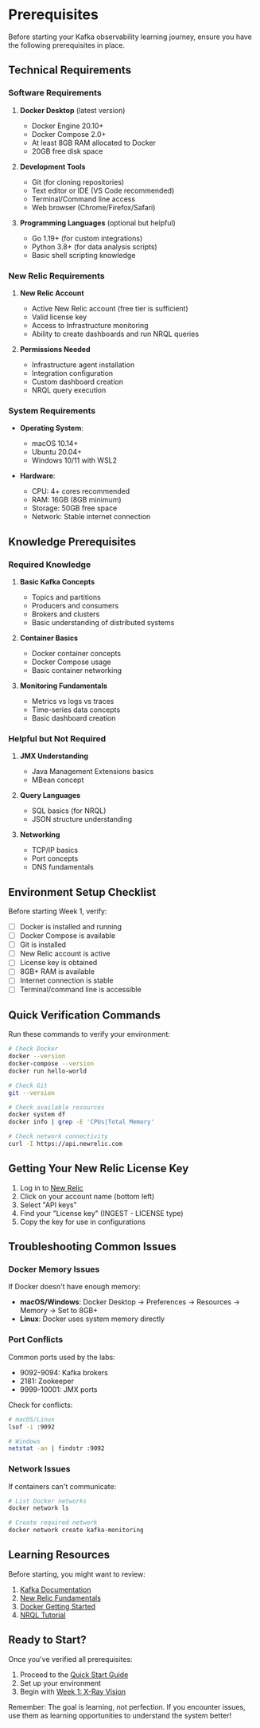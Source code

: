 # Prerequisites

Before starting your Kafka observability learning journey, ensure you have the following prerequisites in place.

## Technical Requirements

### Software Requirements

1. **Docker Desktop** (latest version)
   - Docker Engine 20.10+
   - Docker Compose 2.0+
   - At least 8GB RAM allocated to Docker
   - 20GB free disk space

2. **Development Tools**
   - Git (for cloning repositories)
   - Text editor or IDE (VS Code recommended)
   - Terminal/Command line access
   - Web browser (Chrome/Firefox/Safari)

3. **Programming Languages** (optional but helpful)
   - Go 1.19+ (for custom integrations)
   - Python 3.8+ (for data analysis scripts)
   - Basic shell scripting knowledge

### New Relic Requirements

1. **New Relic Account**
   - Active New Relic account (free tier is sufficient)
   - Valid license key
   - Access to Infrastructure monitoring
   - Ability to create dashboards and run NRQL queries

2. **Permissions Needed**
   - Infrastructure agent installation
   - Integration configuration
   - Custom dashboard creation
   - NRQL query execution

### System Requirements

- **Operating System**: 
  - macOS 10.14+
  - Ubuntu 20.04+
  - Windows 10/11 with WSL2
  
- **Hardware**:
  - CPU: 4+ cores recommended
  - RAM: 16GB (8GB minimum)
  - Storage: 50GB free space
  - Network: Stable internet connection

## Knowledge Prerequisites

### Required Knowledge

1. **Basic Kafka Concepts**
   - Topics and partitions
   - Producers and consumers
   - Brokers and clusters
   - Basic understanding of distributed systems

2. **Container Basics**
   - Docker container concepts
   - Docker Compose usage
   - Basic container networking

3. **Monitoring Fundamentals**
   - Metrics vs logs vs traces
   - Time-series data concepts
   - Basic dashboard creation

### Helpful but Not Required

1. **JMX Understanding**
   - Java Management Extensions basics
   - MBean concept

2. **Query Languages**
   - SQL basics (for NRQL)
   - JSON structure understanding

3. **Networking**
   - TCP/IP basics
   - Port concepts
   - DNS fundamentals

## Environment Setup Checklist

Before starting Week 1, verify:

- [ ] Docker is installed and running
- [ ] Docker Compose is available
- [ ] Git is installed
- [ ] New Relic account is active
- [ ] License key is obtained
- [ ] 8GB+ RAM is available
- [ ] Internet connection is stable
- [ ] Terminal/command line is accessible

## Quick Verification Commands

Run these commands to verify your environment:

```bash
# Check Docker
docker --version
docker-compose --version
docker run hello-world

# Check Git
git --version

# Check available resources
docker system df
docker info | grep -E 'CPUs|Total Memory'

# Check network connectivity
curl -I https://api.newrelic.com
```

## Getting Your New Relic License Key

1. Log in to [New Relic](https://one.newrelic.com)
2. Click on your account name (bottom left)
3. Select "API keys"
4. Find your "License key" (INGEST - LICENSE type)
5. Copy the key for use in configurations

## Troubleshooting Common Issues

### Docker Memory Issues
If Docker doesn't have enough memory:
- **macOS/Windows**: Docker Desktop → Preferences → Resources → Memory → Set to 8GB+
- **Linux**: Docker uses system memory directly

### Port Conflicts
Common ports used by the labs:
- 9092-9094: Kafka brokers
- 2181: Zookeeper
- 9999-10001: JMX ports

Check for conflicts:
```bash
# macOS/Linux
lsof -i :9092

# Windows
netstat -an | findstr :9092
```

### Network Issues
If containers can't communicate:
```bash
# List Docker networks
docker network ls

# Create required network
docker network create kafka-monitoring
```

## Learning Resources

Before starting, you might want to review:

1. [Kafka Documentation](https://kafka.apache.org/documentation/)
2. [New Relic Fundamentals](https://learn.newrelic.com)
3. [Docker Getting Started](https://docs.docker.com/get-started/)
4. [NRQL Tutorial](https://docs.newrelic.com/docs/query-your-data/nrql-new-relic-query-language/get-started/introduction-nrql-tutorial/)

## Ready to Start?

Once you've verified all prerequisites:

1. Proceed to the [Quick Start Guide](quick-start.md)
2. Set up your environment
3. Begin with [Week 1: X-Ray Vision](../01-learning-path/week1-xray.md)

Remember: The goal is learning, not perfection. If you encounter issues, use them as learning opportunities to understand the system better!